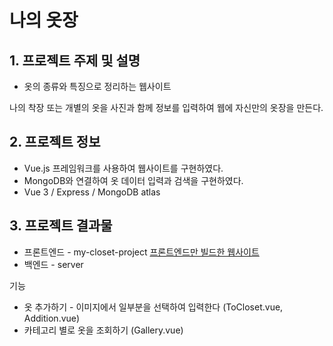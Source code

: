 # 나의 옷장

## 1. 프로젝트 주제 및 설명

- 옷의 종류와 특징으로 정리하는 웹사이트

나의 착장 또는 개별의 옷을 사진과 함께 정보를 입력하여 웹에 자신만의 옷장을 만든다.

## 2. 프로젝트 정보

- Vue.js 프레임워크를 사용하여 웹사이트를 구현하였다.
- MongoDB와 연결하여 옷 데이터 입력과 검색을 구현하였다.
- Vue 3 / Express / MongoDB atlas

## 3. 프로젝트 결과물

- 프론트엔드 - my-closet-project <a href="https://goodhonestgood.github.io/closest/Tocloset" target="_blank">프론트엔드만 빌드한 웹사이트</a>
- 백엔드 - server

기능

- 옷 추가하기 - 이미지에서 일부분을 선택하여 입력한다 (ToCloset.vue, Addition.vue)
- 카테고리 별로 옷을 조회하기 (Gallery.vue)
